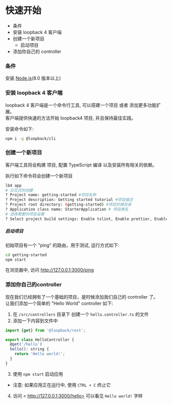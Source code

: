 # 快速开始

- 条件
- 安装 loopback 4 客户端
- 创建一个新项目
  - 启动项目
- 添加你自己的 controller

### 条件

安装 [Node.js](https://nodejs.org/en/download/)(8.0 版本以上)


### 安装 loopback 4 客户端

loopback 4 客户端是一个命令行工具, 可以搭建一个项目 或者 添加更多功能扩展。  
客户端提供快速的方法开始 loopback4 项目, 并且保持最佳实践。  


安装命令如下:

```bash
npm i -g @loopback/cli
```


### 创建一个新项目

客户端工具将会构建 项目, 配置 TypeScript 编译 以及安装所有相关的依赖。

执行如下命令将会创建一个新项目

```bash
lb4 app
# 交互式的创建
? Project name: getting-started #项目名称
? Project description: Getting started tutorial #项目描述
? Project root directory: (getting-started) #项目的根目录
? Application class name: StarterApplication # 项目类名
# 选择需要的项目设置
? Select project build settings: Enable tslint, Enable prettier, Enable mocha, Enable loopbackBuild

```


##### 启动项目

初始项目有一个 "ping" 的路由，用于测试, 运行方式如下:  

```bash
cd getting-started
npm start
```

在浏览器中, 访问 <http://127.0.0.1:3000/ping>

### 添加你自己的controller

现在我们已经拥有了一个基础的项目，是时候添加我们自己的 controller 了。  
让我们添加一个简单的 "Hello World" controller 如下:

1. 在 `/src/controllers` 目录下 创建一个 `hello.controller.ts` 的文件
2. 添加一下内容到文件中
  ```js
  import {get} from '@loopback/rest';

  export class HelloController {
    @get('/hello')
    hello(): string {
      return 'Hello world!';
    }
  }
  ```
3. 使用 `npm start` 启动应用
  - 注意: 如果应用正在运行中, 使用 `CTRL + C` 终止它
4. 访问 < http://127.0.0.1:3000/hello> 可以看见 `Hello world!` 字样
